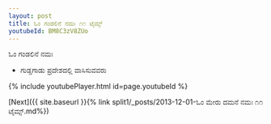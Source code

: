 ```yaml
---
layout: post
title: ಓಂ ಗಂಡಲಿನೆ ನಮಃ ೧೧ ಟೈಮ್ಸ್
youtubeId: BM8C3zV8ZUo
---
```

 
 
 ಓಂ ಗಂಡಲಿನೆ ನಮಃ  
 
 -  ಗುಡ್ಡಗಾಡು ಪ್ರದೇಶದಲ್ಲಿ ವಾಸಿಸುವವರು 
 
  
 
  
 
 
 
 
 
 


{% include youtubePlayer.html id=page.youtubeId %}
 
[Next]({{ site.baseurl }}{% link  split1/_posts/2013-12-01-ಓಂ ಮೇರು ದಮನೆ ನಮಃ ೧೧ ಟೈಮ್ಸ್.md%})
 
